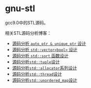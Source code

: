 # gnu-stl

gcc9.0中的STL源码。

相关STL源码分析博客：
+ [源码分析 `auto_ptr & unique_ptr` 设计](https://mp.weixin.qq.com/s?__biz=MzkyMjIxMzIxNA==&mid=2247487570&idx=1&sn=5f6d46a2fe934412bc18f5b019de7dbd&chksm=c1f69e63f68117759a201dab4dccbb512d6d92f21ffae37171d03fd8de979bba96dc308b6595&token=566441385&lang=zh_CN#rd)
+ [源码分析 `std::vector<bool>` 设计](https://mp.weixin.qq.com/s?__biz=MzkyMjIxMzIxNA==&mid=2247487415&idx=1&sn=110bcacb3f7a7f86a7afb33ca6c5c772&chksm=c1f68186f68108900e42dfd9aa4ad49c95f2b5118902796050e51833d1b04b8888546cfd556a&token=139697117&lang=zh_CN#rd)
+ [源码分析 `std::sort` 函数设计](https://mp.weixin.qq.com/s?__biz=MzkyMjIxMzIxNA==&mid=2247486922&idx=1&sn=5d8336a50d0fe7ebdc0c13e9dc8816cf&chksm=c1f683fbf6810aedda75cb7408e00752aab62b0313591fbe73e2551cea0d77a2022ae5169a12&token=139697117&lang=zh_CN#rd)
+ [源码分析`std::tuple`设计](https://mp.weixin.qq.com/s?__biz=MzkyMjIxMzIxNA==&mid=2247485249&idx=1&sn=f395397f1621cf8a4d897d0213ca1788&chksm=c1f68970f68100666cbb65313780797bc65490703dac02a9603e0b9733fa01db270ca445f0e6&token=139697117&lang=zh_CN#rd)
+ [源码分析`std::allocator`系列设计](https://mp.weixin.qq.com/s?__biz=MzkyMjIxMzIxNA==&mid=2247484735&idx=1&sn=c67b3f2acfb10d991f5a78ab4aee3162&chksm=c1f68b0ef681021899c96c3c88b4459fe436551fafc28f85fb60504b091228f54787f8d1ff76&token=139697117&lang=zh_CN#rd)
+ [源码分析`std::thread`设计](https://mp.weixin.qq.com/s?__biz=MzkyMjIxMzIxNA==&mid=2247484579&idx=1&sn=07ffd2a0b7cb37c739387e2e3327641b&chksm=c1f68a92f6810384c314254b36b0d188a61b87ad52c3503ca7d4282be78a050fbc85a4549aed&token=139697117&lang=zh_CN#rd)
+ [源码分析`std::unordered_map`设计](https://mp.weixin.qq.com/s?__biz=MzkyMjIxMzIxNA==&mid=2247483848&idx=1&sn=d459a04730a4e56653452eae9f71d424&chksm=c1f68ff9f68106ef0c606d105f8a25d9e0e7e241faf3bbf4b92b7d0484e711c10597596535a6&token=139697117&lang=zh_CN#rd)
